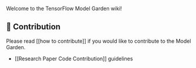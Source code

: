 Welcome to the TensorFlow Model Garden wiki!

## :clap: Contribution

Please read [[how to contribute]] if you would like to contribute to the Model Garden.

* [[Research Paper Code Contribution]] guidelines

